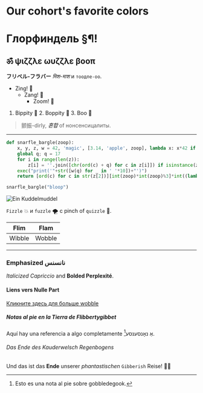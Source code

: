 # Our cohort's favorite colors

# Глорфиндель §¶!

## ॐ ψιζζλε ωυζζλε βοοπ

**フリベル-フラバー** _मिश-माश_ и `тоодле-оо`.

- Zing! 🌟
  - Zang! 💫
    - Zoom! 🚀

1. Bippity 🎩
   2. Boppity 🐇
      3. Boo 👻

> 颤振-dirly, **_혼합_** of нонсенсицалиты.

---

```python
def snarfle_bargle(zoop):
    x, y, z, w = 42, 'magic', [3.14, 'apple', zoop], lambda x: x*42 if x%2==0 else x/3
    global q; q = 17
    for i in range(len(z)):
        z[i] = ''.join([chr(ord(c) + q) for c in z[i]]) if isinstance(z[i], str) else z[i]*x-q if isinstance(z[i], int) else w(z[i])
    exec("print('"+str([w(q) for _ in ' '*10])+"')")
    return [ord(c) for c in str(z[2])][int(zoop)*int(zoop)%3]*int((lambda a, b: a if a > b else b)(x, len(zoop))) if zoop.isdigit() else sum([ord(c) for c in y*3]) if zoop == 'quack' else z[2]/2 if isinstance(zoop, int) and zoop > 50 else None

snarfle_bargle("bloop")

```

![Ein Kuddelmuddel](https://cdn.discordapp.com/attachments/335080098715795456/1179167036019052624/file-Nu1nkO28eFLknjhN60mYkNhb.png?ex=6578cbe1&is=656656e1&hm=d9965d7e454cea253144d59816919409ea65bf9993c11cc9d2e7ab36d6923337&)

`Fizzle` 💥 и `fuzzle` 🌪 с pinch of `quizzle` 🧩.

| Flim | Flam |
|------|------|
| Wibble | Wobble |

---

### Emphasized نانسنس

*Italicized Capriccio* and **Bolded Perplexité**.

#### Liens vers Nulle Part

[Кликните здесь для больше wobble](https://en.wikipedia.org/wiki/Special:Random)

##### Notas al pie en la Tierra de Flibbertygibbet

Aquí hay una referencia a algo completamente אַ נאָנסענסע[^1].

[^1]: Esto es una nota al pie sobre gobbledegook. 

###### Das Ende des Kauderwelsch Regenbogens

Und das ist das **Ende** unserer _phantastischen_ `Gibberish` Reise! 🌈🌟